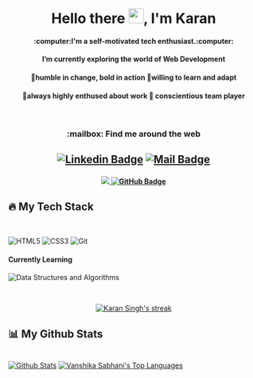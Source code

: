 <!--<a href="#"><img width="100%" height="400" src="https://comps.canstockphoto.com/computer-programmer-background-concept-pictures_csp30622188.jpg" height="90px"/></a>-->

<h1 align="center">Hello there <img src="https://raw.githubusercontent.com/MartinHeinz/MartinHeinz/master/wave.gif" width="30px">, I'm Karan</h1>
<h4 align="center">:computer:I'm a self-motivated tech enthusiast.:computer:</h4>
<b><h4 align="center">I’m currently exploring the world of Web Development</h4></b>
<h4 align="center">🔷humble in change, bold in action    🔷willing to learn and adapt</h4>
<h4 align="center">🔷always highly enthused about work   🔷 conscientious team player</h4>

<br>

<h3 align="center"> :mailbox: Find me around the web </h3><h2 align="center">


[![Linkedin Badge](https://img.shields.io/badge/-Linkedin-0e76a8?style=for-the-badge&labelColor=0e76a8&logo=linkedin&logoColor=white)](https://www.linkedin.com/in/karan-singh227/)
    [![Mail Badge](https://img.shields.io/badge/-Gmail-c0392b?style=for-the-badge&labelColor=c0392b&logo=gmail&logoColor=white)](mailto:227karansingh@gmail.com)
    </h2>
    
<h4 align="center">
<a href="https://github.com/Karan227/github-profile-views-counter">
    <img src="https://komarev.com/ghpvc/?username=Karan227">
</a>
<a href="https://github.com/Karan227?tab=followers"><img src="https://img.shields.io/github/followers/Karan227?label=Followers&style=social" alt="GitHub Badge"></a>

</h4>


## 🔥 My Tech Stack

<br />

![HTML5](https://img.shields.io/badge/-HTML5-black?style=for-the-badge&logo=appveyor)
![CSS3](https://img.shields.io/badge/-CSS3-black?style=for-the-badge&logo=appveyor)
![Git](https://img.shields.io/badge/-Git-black?style=for-the-badge&logo=appveyor)

#### Currently Learning
![Data Structures and Algorithms](https://img.shields.io/badge/-Data_Structures_and_Algorithms-black?style=for-the-badge&logo=appveyor)


<br/>

<p align="center">
    <a href="https://github.com/Karan227/github-readme-streak-stats">
        <img title="🔥 Get streak stats for your profile at git.io/streak-stats" alt="Karan Singh's streak" src="https://github-readme-streak-stats.herokuapp.com/?user=Karan227&theme=black-ice&hide_border=true&stroke=0000&bg_color=0D1117"/>
    </a>
</p>

## 📊 My Github Stats

  <br/>
    <a href="https://github.com/Karan227/github-readme-stats"><img alt="Github Stats" src="https://github-readme-stats.vercel.app/api?username=Karan227&show_icons=true&count_private=true&theme=react&hide_border=true&bg_color=0D1117" /></a>
  <a href="https://github.com/Karan227/github-readme-stats"><img alt="Vanshika Sabhani's Top Languages" src="https://github-readme-stats.vercel.app/api/top-langs/?username=Karan227&langs_count=8&count_private=true&layout=compact&theme=react&hide_border=true&bg_color=0D1117" /></a>
  <br/>
 

<br/>
<br/>
<!---<a href="https://github.com/Vanshika-11/github-readme-activity-graph"><img alt="My Activity Graph" src="https://activity-graph.herokuapp.com/graph?username=Vanshika-11&bg_color=0D1117&color=5BCDEC&line=5BCDEC&point=FFFFFF&hide_border=true" /></a>  --->



